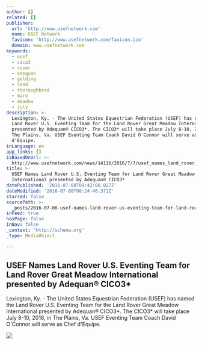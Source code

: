 ```yaml
---
author: []
related: []
publisher:
  url: 'http://www.usefnetwork.com'
  name: USEF Network
  favicon: 'http://www.usefnetwork.com/favicon.ico'
  domain: www.usefnetwork.com
keywords:
  - usef
  - cico3
  - rover
  - adequan
  - gelding
  - land
  - thoroughbred
  - mare
  - meadow
  - july
description: >-
  Lexington, Ky. - The United States Equestrian Federation (USEF) has named the
  Land Rover U.S. Eventing Team for the Land Rover Great Meadow International
  presented by Adequan® CICO3*. The CICO3* will take place July 8-10, 2016, in
  The Plains, Va. USEF Eventing Team Coach David O'Connor will serve as Chef
  d'Equipe.
inLanguage: en
app_links: []
isBasedOnUrl: >-
  http://www.usefnetwork.com/news/14116/2016/7/7/usef_names_land_rover_us_eventing.aspx
title: >-
  USEF Names Land Rover U.S. Eventing Team for Land Rover Great Meadow
  International presented by Adequan® CICO3*
datePublished: '2016-07-08T09:42:00.027Z'
dateModified: '2016-07-08T08:24:46.371Z'
starred: false
sourcePath: >-
  _posts/2016-07-08-usef-names-land-rover-us-eventing-team-for-land-rover-grea.md
inFeed: true
hasPage: false
inNav: false
_context: 'http://schema.org'
_type: MediaObject

---
```

<article style=""><h1>USEF Names Land Rover U.S. Eventing Team for Land Rover Great Meadow International presented by Adequan® CICO3*</h1><p>Lexington, Ky. - The United States Equestrian Federation (USEF) has named the Land Rover U.S. Eventing Team for the Land Rover Great Meadow International presented by Adequan® CICO3*. The CICO3* will take place July 8-10, 2016, in The Plains, Va. USEF Eventing Team Coach David O'Connor will serve as Chef d'Equipe.</p><img src="http://www.usefnetwork.com/images/articles/600/10896/great-meadow_eventing.jpg" /></article>